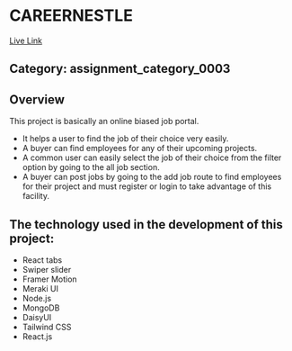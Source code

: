 # CAREERNESTLE

[Live Link](https://careernestel.web.app)

## Category: assignment_category_0003

## Overview
This project is basically an online biased job portal.
- It helps a user to find the job of their choice very easily.
- A buyer can find employees for any of their upcoming projects.
- A common user can easily select the job of their choice from the filter option by going to the all job section.
- A buyer can post jobs by going to the add job route to find employees for their project and must register or login to take advantage of this facility.

## The technology used in the development of this project:

- React tabs
- Swiper slider
- Framer Motion
- Meraki UI
- Node.js
- MongoDB
- DaisyUI
- Tailwind CSS
- React.js
